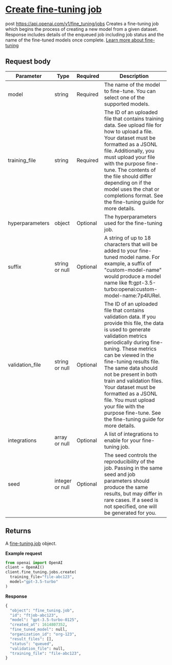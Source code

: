 # [Create fine-tuning job](/docs/api-reference/fine-tuning/create)
post https://api.openai.com/v1/fine_tuning/jobs 
Creates a fine-tuning job which begins the process of creating a new
          model from a given dataset. 
Response includes details of the enqueued job including job status and
          the name of the fine-tuned models once complete. 
[Learn more about fine-tuning](/docs/guides/fine-tuning) 
## Request body 
| Parameter | Type   | Required | Description|
| --- | --- | --- | --- |
| model | string | Required | The name of the model to fine-tune. You can select one of the                   supported models.| 
| training_file | string | Required | The ID of an uploaded file that contains training data.                    See                   upload file for                   how to upload a file.                                     Your dataset must be formatted as a JSONL file. Additionally,                   you must upload your file with the purpose                   fine-tune.                                     The contents of the file should differ depending on if the                   model uses the                   chat                   or                   completions                   format.                                     See the                   fine-tuning guide for                   more details.| 
| hyperparameters | object | Optional | The hyperparameters used for the fine-tuning job.| 
| suffix | string or null | Optional | A string of up to 18 characters that will be added to your                   fine-tuned model name.                                     For example, a suffix of "custom-model-name"                   would produce a model name like                   ft:gpt-3.5-turbo:openai:custom-model-name:7p4lURel.| 
| validation_file | string or null | Optional | The ID of an uploaded file that contains validation data.                    If you provide this file, the data is used to generate                   validation metrics periodically during fine-tuning. These                   metrics can be viewed in the fine-tuning results file. The                   same data should not be present in both train and validation                   files.                                     Your dataset must be formatted as a JSONL file. You must                   upload your file with the purpose fine-tune.                                     See the                   fine-tuning guide for                   more details.| 
| integrations | array or null | Optional | A list of integrations to enable for your fine-tuning job.| 
| seed | integer or null | Optional | The seed controls the reproducibility of the job. Passing in                   the same seed and job parameters should produce the same                   results, but may differ in rare cases. If a seed is not                   specified, one will be generated for you.| 
## Returns 
A
                [fine-tuning.job](/docs/api-reference/fine-tuning/object)
                object. 

**Example request**
```python
from openai import OpenAI
client = OpenAI()
client.fine_tuning.jobs.create(
  training_file="file-abc123",
  model="gpt-3.5-turbo"
)
```

**Response**
```python
{
  "object": "fine_tuning.job",
  "id": "ftjob-abc123",
  "model": "gpt-3.5-turbo-0125",
  "created_at": 1614807352,
  "fine_tuned_model": null,
  "organization_id": "org-123",
  "result_files": [],
  "status": "queued",
  "validation_file": null,
  "training_file": "file-abc123",
}
```
